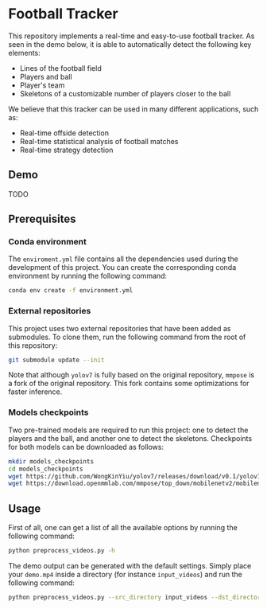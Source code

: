 # Football Tracker

This repository implements a real-time and easy-to-use football tracker. As seen in the demo below, it is able to automatically detect the following key elements:
* Lines of the football field
* Players and ball
* Player's team
* Skeletons of a customizable number of players closer to the ball

We believe that this tracker can be used in many different applications, such as:
* Real-time offside detection
* Real-time statistical analysis of football matches
* Real-time strategy detection

## Demo

TODO

## Prerequisites

### Conda environment

The `enviroment.yml` file contains all the dependencies used during the development of this project. You can create the corresponding conda environment by running the following command:

```bash
conda env create -f environment.yml
```

### External repositories

This project uses two external repositories that have been added as submodules. To clone them, run the following command from the root of this repository:

```bash
git submodule update --init
```

Note that although `yolov7` is fully based on the original repository, `mmpose` is a fork of the original repository. This fork contains some optimizations for faster inference.

### Models checkpoints

Two pre-trained models are required to run this project: one to detect the players and the ball, and another one to detect the skeletons. Checkpoints for both models can be downloaded as follows:

```bash
mkdir models_checkpoints
cd models_checkpoints
wget https://github.com/WongKinYiu/yolov7/releases/download/v0.1/yolov7.pt
wget https://download.openmmlab.com/mmpose/top_down/mobilenetv2/mobilenetv2_coco_256x192-d1e58e7b_20200727.pth
```

## Usage

First of all, one can get a list of all the available options by running the following command:

```bash
python preprocess_videos.py -h
```

The demo output can be generated with the default settings. Simply place your `demo.mp4` inside a directory (for instance `input_videos`) and run the following command:

```bash
python preprocess_videos.py --src_directory input_videos --dst_directory out_videos
```
